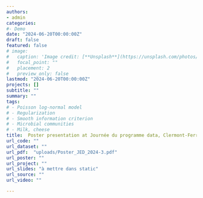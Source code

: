```yaml
---
authors:
- admin
categories:
#- Demo
date: "2024-06-20T00:00:00Z"
draft: false
featured: false
# image:
#   caption: 'Image credit: [**Unsplash**](https://unsplash.com/photos/CpkOjOcXdUY)'
#   focal_point: ""
#   placement: 2
#   preview_only: false
lastmod: "2024-06-20T00:00:00Z"
projects: []
subtitle: ""
summary: ""
tags:
# - Poisson log-normal model
# - Regularization
# - Smooth information criterion
# - Microbial communities
# - Milk, cheese
title:  Poster presentation at Journée du programme data, Clermont-Ferrand (France).
url_code: ""
url_dataset: ""
url_pdf:  "uploads/Poster_JED_2024-3.pdf"
url_poster: ""
url_project: ""
url_slides: "à mettre dans static"
url_source: ""
url_video: ""

---
```



